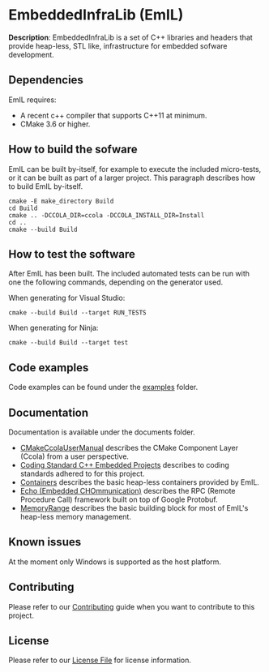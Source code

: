 # EmbeddedInfraLib (EmIL)

**Description**: EmbeddedInfraLib is a set of C++ libraries and headers that provide heap-less, STL like, infrastructure for embedded sofware development.

## Dependencies

EmIL requires:
- A recent c++ compiler that supports C++11 at minimum.
- CMake 3.6 or higher.

## How to build the sofware

EmIL can be built by-itself, for example to execute the included micro-tests, or it can be built as part of a larger project. This paragraph describes how to build EmIL by-itself.

```
cmake -E make_directory Build
cd Build
cmake .. -DCCOLA_DIR=ccola -DCCOLA_INSTALL_DIR=Install
cd ..
cmake --build Build
```

## How to test the software

After EmIL has been built. The included automated tests can be run with one the following commands, depending on the generator used.

When generating for Visual Studio:
```
cmake --build Build --target RUN_TESTS
```

When generating for Ninja:
```
cmake --build Build --target test
```

## Code examples

Code examples can be found under the [examples] folder.

## Documentation

Documentation is available under the documents folder.

* [CMakeCcolaUserManual] describes the CMake Component Layer (Ccola) from a user perspective.
* [Coding Standard C++ Embedded Projects] describes to coding standards adhered to for this project.
* [Containers] describes the basic heap-less containers provided by EmIL.
* [Echo (Embedded CHOmmunication)] describes the RPC (Remote Procedure Call) framework built on top of Google Protobuf.
* [MemoryRange] describes the basic building block for most of EmIL's heap-less memory management.

## Known issues

At the moment only Windows is supported as the host platform.

## Contributing

Please refer to our [Contributing] guide when you want to contribute to this project.

## License

Please refer to our [License File] for license information.

[examples]: examples
[CMakeCcolaUserManual]: documents/CMakeCcolaUserManual.docx
[Coding Standard C++ Embedded Projects]: documents/Coding%20Standard%20C++%20Embedded%20Projects.docx
[Containers]: documents/Containers.md
[Echo (Embedded CHOmmunication)]: documents/Echo.md
[MemoryRange]: documents/MemoryRange.md
[Contributing]: CONTRIBUTING.md
[License File]: LICENSE.md
